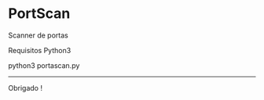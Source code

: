 # PortScan
Scanner de portas


Requisitos  Python3 

python3 portascan.py

------------------------
Obrigado !
